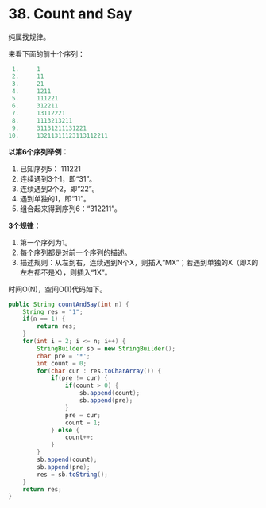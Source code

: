 #  38. Count and Say

纯属找规律。

来看下面的前十个序列：

```java
 1.     1
 2.     11
 3.     21
 4.     1211
 5.     111221 
 6.     312211
 7.     13112221
 8.     1113213211
 9.     31131211131221
10.     13211311123113112211
```

**以第6个序列举例：**

1. 已知序列5： 111221
2. 连续遇到3个1，即“31”。
3. 连续遇到2个2，即“22”。
4. 遇到单独的1，即“11”。
5. 组合起来得到序列6：“312211”。

**3个规律：**

1. 第一个序列为1。
2. 每个序列都是对前一个序列的描述。
3. 描述规则：从左到右，连续遇到N个X，则插入“MX”；若遇到单独的X（即X的左右都不是X），则插入“1X”。

时间O(N)，空间O(1)代码如下。

```java
public String countAndSay(int n) {
    String res = "1";
    if(n == 1) {
        return res;
    }
    for(int i = 2; i <= n; i++) {
        StringBuilder sb = new StringBuilder();
        char pre = '*';
        int count = 0;
        for(char cur : res.toCharArray()) {
            if(pre != cur) {
                if(count > 0) {
                    sb.append(count);
                    sb.append(pre);
                }
                pre = cur;
                count = 1;
            } else {
                count++;
            }
        }
        sb.append(count);
        sb.append(pre);
        res = sb.toString();
    }
    return res;
}
```

